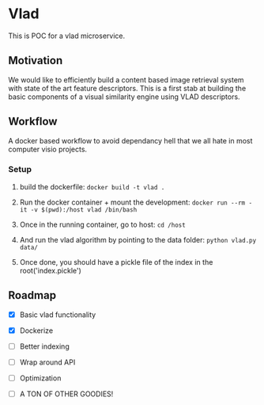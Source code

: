 # Vlad
This is POC for a vlad microservice.

## Motivation
We would like to efficiently build a content based image retrieval system with state of the art feature descriptors. This is a first stab at building the basic components of a visual similarity engine using VLAD descriptors.

## Workflow
A docker based workflow to avoid dependancy hell that we all hate in most computer visio projects.

### Setup
1. build the dockerfile:
`docker build -t vlad .`

2. Run the docker container + mount the development:
`docker run --rm -it -v $(pwd):/host vlad /bin/bash`

3. Once in the running container, go to host:
`cd /host`

4. And run the vlad algorithm by pointing to the data folder:
`python vlad.py data/`

5. Once done, you should have a pickle file of the index in the root('index.pickle')


## Roadmap
- [x] Basic vlad functionality
- [x] Dockerize
- [ ] Better indexing
- [ ] Wrap around API
- [ ] Optimization
- [ ] A TON OF OTHER GOODIES!


